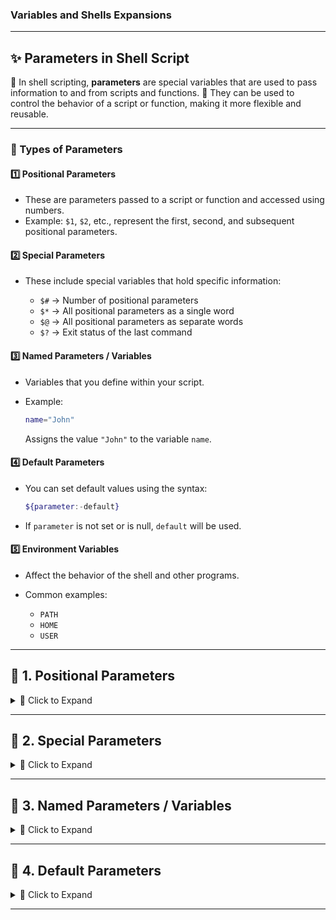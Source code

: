 ### Variables and Shells Expansions



---

## ✨ **Parameters in Shell Script**

🔹 In shell scripting, **parameters** are special variables that are used to pass information to and from scripts and functions.
🔹 They can be used to control the behavior of a script or function, making it more flexible and reusable. 


---

### 🔷 Types of Parameters

#### 1️⃣ Positional Parameters

* These are parameters passed to a script or function and accessed using numbers.
* Example: `$1`, `$2`, etc., represent the first, second, and subsequent positional parameters.

#### 2️⃣ Special Parameters

* These include special variables that hold specific information:

  * `$#` → Number of positional parameters
  * `$*` → All positional parameters as a single word
  * `$@` → All positional parameters as separate words
  * `$?` → Exit status of the last command

#### 3️⃣ Named Parameters / Variables

* Variables that you define within your script.
* Example:

  ```bash
  name="John"
  ```

  Assigns the value `"John"` to the variable `name`.

#### 4️⃣ Default Parameters

* You can set default values using the syntax:

  ```bash
  ${parameter:-default}
  ```
* If `parameter` is not set or is null, `default` will be used.

#### 5️⃣ Environment Variables

* Affect the behavior of the shell and other programs.
* Common examples:

  * `PATH`
  * `HOME`
  * `USER`

---



## 🔹 **1. Positional Parameters**

<details>  
<summary>📘 Click to Expand</summary>  

📌 **Positional parameters** are a way to pass arguments to a script or function.
They are accessed using numbers like `$1`, `$2`, etc.

### 🛠️ How to Use Positional Parameters

1. **Passing Arguments**

```bash
./myscript.sh arg1 arg2 arg3
```

• `arg1` is `$1`
• `arg2` is `$2`
• `arg3` is `$3`

2. **Accessing Arguments**

```bash
#!/bin/bash
echo "First argument: $1"
echo "Second argument: $2"
echo "Third argument: $3"
```

### 💡 Practical Use Cases

✅ **Automation** — for tasks like backups, deployments
✅ **Functions** — handle multiple inputs

### 📝 Tips

• ✅ **Validation**: Check the number of arguments
• ✅ **Quoting**: Use quotes to handle spaces
• 🔄 **Shift Command**: Use `shift` to manipulate parameters in loops

</details>  

---

## 🔹 **2. Special Parameters**

<details>  
<summary>📘 Click to Expand</summary>  

### 🧩 Special Parameters

* `$0` ➤ The name of the script itself
* `$#` ➤ Number of arguments passed
* `$@` ➤ All arguments (separate words)
* `$*` ➤ All arguments (single word)
* `$$` ➤ Process ID of the script
* `$?` ➤ Exit status of the last command

### 🔍 Example Script

```bash
#!/bin/bash
echo "Script name: $0"
echo "Number of arguments: $#"
echo "All arguments: $@"
echo "First argument: $1"
echo "Second argument: $2"
```

</details>  

---

## 🔹 **3. Named Parameters / Variables**

<details>  
<summary>📘 Click to Expand</summary>  

### ✍️ 1. **Defining Variables**

📌 **Syntax**: No spaces around `=`

```sh
name="John"
age=30
```

### 👓 2. **Accessing Variables**

📌 Use `$` before variable name

```sh
echo $name
echo $age
```

### 🧷 3. **Quoting Variables**

• **Double Quotes** — preserve spaces

```sh
greeting="Hello, $name"
echo "$greeting"
```

• **Single Quotes** — treat literally

```sh
greeting='Hello, $name'
echo "$greeting"  # Outputs: Hello, $name
```

</details>  

---

## 🔹 **4. Default Parameters**

<details>  
<summary>📘 Click to Expand</summary>  

### 🧰 What Are Default Parameters?

🔸 They ensure your script has a fallback value.
🔸 Useful for making scripts more user-friendly and robust.

### 📐 Syntax

```bash
${parameter:-default}
```

### 🔄 How It Works

• If `parameter` is set → return its value
• If not set/null → return `default`

### 📋 Example

```bash
#!/bin/bash
name=${1:-"Guest"}
echo "Hello, $name!"
```

### ▶️ Output

• Run `./myscript.sh Alice` ➝ `Hello, Alice!`
• Run `./myscript.sh` ➝ `Hello, Guest!`

</details>  

---





